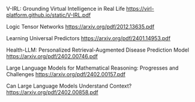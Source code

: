 V-IRL: Grounding Virtual Intelligence in Real Life
https://virl-platform.github.io/static/V-IRL.pdf

Logic Tensor Networks
https://arxiv.org/pdf/2012.13635.pdf

Learning Universal Predictors
https://arxiv.org/pdf/2401.14953.pdf

Health-LLM: Personalized Retrieval-Augmented Disease Prediction Model
https://arxiv.org/pdf/2402.00746.pdf

Large Language Models for Mathematical Reasoning: Progresses and Challenges
https://arxiv.org/pdf/2402.00157.pdf

Can Large Language Models Understand Context?
https://arxiv.org/pdf/2402.00858.pdf